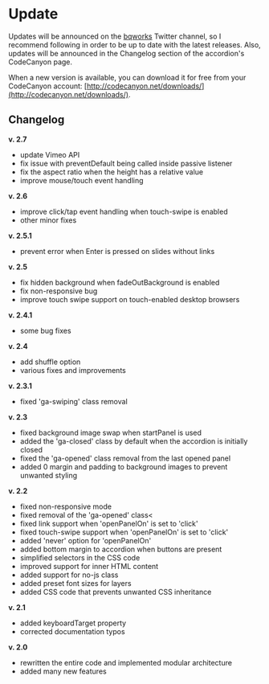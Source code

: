 # Update #

Updates will be announced on the [bqworks](https://twitter.com/bqworks) Twitter channel, so I recommend following in order to be up to date with the latest releases. Also, updates will be announced in the Changelog section of the accordion's CodeCanyon page.

When a new version is available, you can download it for free from your CodeCanyon account: [http://codecanyon.net/downloads/](http://codecanyon.net/downloads/).

## Changelog ##

**v. 2.7**

* update Vimeo API
* fix issue with preventDefault being called inside passive listener
* fix the aspect ratio when the height has a relative value
* improve mouse/touch event handling

**v. 2.6**

* improve click/tap event handling when touch-swipe is enabled
* other minor fixes

**v. 2.5.1**

* prevent error when Enter is pressed on slides without links

**v. 2.5**

* fix hidden background when fadeOutBackground is enabled
* fix non-responsive bug
* improve touch swipe support on touch-enabled desktop browsers

**v. 2.4.1**

* some bug fixes

**v. 2.4**

* add shuffle option
* various fixes and improvements

**v. 2.3.1**

* fixed 'ga-swiping' class removal

**v. 2.3**

* fixed background image swap when startPanel is used
* added the 'ga-closed' class by default when the accordion is initially closed
* fixed the 'ga-opened' class removal from the last opened panel
* added 0 margin and padding to background images to prevent unwanted styling

**v. 2.2**

* fixed non-responsive mode
* fixed removal of the 'ga-opened' class<
* fixed link support when 'openPanelOn' is set to 'click'
* fixed touch-swipe support when 'openPanelOn' is set to 'click'
* added 'never' option for 'openPanelOn'
* added bottom margin to accordion when buttons are present
* simplified selectors in the CSS code
* improved support for inner HTML content
* added support for no-js class
* added preset font sizes for layers
* added CSS code that prevents unwanted CSS inheritance

**v. 2.1**

* added keyboardTarget property
* corrected documentation typos

**v. 2.0**

* rewritten the entire code and implemented modular architecture
* added many new features